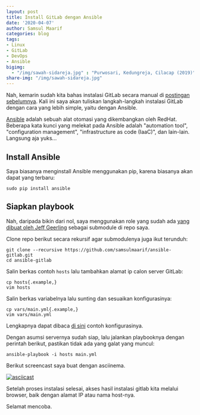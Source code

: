 ```yaml
---
layout: post
title: Install GitLab dengan Ansible
date: '2020-04-07'
author: Samsul Maarif
categories: blog
tags:
- Linux
- GitLab
- DevOps
- Ansible
bigimg:
  - "/img/sawah-sidareja.jpg" : "Purwosari, Kedungreja, Cilacap (2019)"
share-img: "/img/sawah-sidareja.jpg"
---
```


Nah, kemarin sudah kita bahas instalasi GitLab secara manual di [postingan sebelumnya](/2020/04/install-gitlab-di-Ubuntu-18.04.html). Kali ini saya akan tuliskan langkah-langkah instalasi GitLab dengan cara yang lebih simple, yaitu dengan Ansible.

[Ansible](https://www.ansible.com/) adalah sebuah alat otomasi yang dikembangkan oleh RedHat. Beberapa kata kunci yang melekat pada Ansible adalah "automation tool", "configuration management", "infrastructure as code (IaaC)", dan lain-lain. Langsung aja yuks...

## Install Ansible

Saya biasanya menginstall Ansible menggunakan pip, karena biasanya akan dapat yang terbaru:

```
sudo pip install ansible
```

## Siapkan playbook

Nah, daripada bikin dari nol, saya menggunakan role yang sudah ada [yang dibuat oleh Jeff Geerling](https://github.com/geerlingguy/ansible-role-gitlab) sebagai submodule di repo saya.

Clone repo berikut secara rekursif agar submodulenya juga ikut terunduh:

```
git clone --recursive https://github.com/samsulmaarif/ansible-gitlab.git
cd ansible-gitlab
```

Salin berkas contoh `hosts` lalu tambahkan alamat ip calon server GitLab:

```
cp hosts{.example,}
vim hosts
```

Salin berkas variabelnya lalu sunting dan sesuaikan konfigurasinya:

```
cp vars/main.yml{.example,}
vim vars/main.yml
```

Lengkapnya dapat dibaca [di sini](https://github.com/geerlingguy/ansible-role-gitlab/blob/master/README.md#role-variables) contoh konfigurasinya.

Dengan asumsi servernya sudah siap, lalu jalankan playbooknya dengan perintah berikut, pastikan tidak ada yang galat yang muncul:

```
ansible-playbook -i hosts main.yml
```

Berikut screencast saya buat dengan asciinema.

[![asciicast](https://asciinema.org/a/L3dKw8IxNvnPb4haglfk26o2L.svg)](https://asciinema.org/a/L3dKw8IxNvnPb4haglfk26o2L)

Setelah proses instalasi selesai, akses hasil instalasi gitlab kita melalui browser, baik dengan alamat IP atau nama host-nya.

Selamat mencoba.
